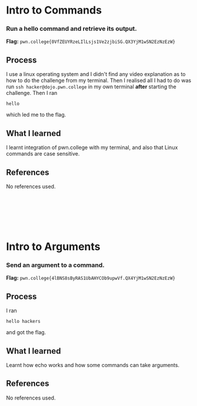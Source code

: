# Intro to Commands

### Run a hello command and retrieve its output.

**Flag:** `pwn.college{0VfZEUYRzeLIlLsjs1Ve2zjbiSG.QX3YjM1wSN2EzNzEzW}`

## Process
I use a linux operating system and I didn't find any video explanation as to how to do the challenge from my terminal. Then I realised all I had to do was run 
`ssh hacker@dojo.pwn.college`
in my own terminal **after** starting the challenge. Then I ran 
```
hello
```
which led me to the flag.

## What I learned

I learnt integration of pwn.college with my terminal, and also that Linux commands are case sensitive.

## References
No references used.

<br><br><br><br><br>

# Intro to Arguments

### Send an argument to a command.

**Flag:** `pwn.college{4lBNS8sByRAS1UbAHYCOb9upwVf.QX4YjM1wSN2EzNzEzW}`

## Process
I ran 
```
hello hackers
```
and got the flag.

## What I learned

Learnt how echo works and how some commands can take arguments.

## References
No references used.
